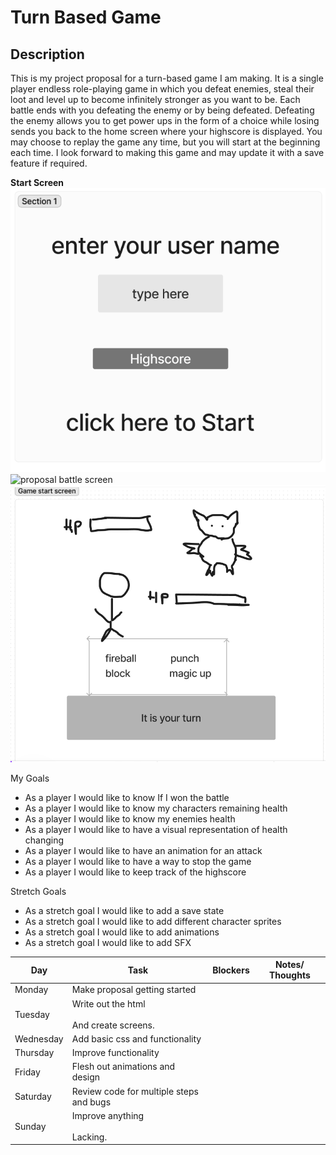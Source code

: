 # Turn Based Game

## Description

This is my project proposal for a turn-based game I am making. It is a single player endless role-playing game in which you defeat enemies, steal their loot and level up to become infinitely stronger as you want to be. Each battle ends with you defeating the enemy or by being defeated. Defeating the enemy allows you to get power ups in the form of a choice while losing sends you back to the home screen where your highscore is displayed. You may choose to replay the game any time, but you will start at the beginning each time. I look forward to making this game and may update it with a save feature if required.

**Start Screen**
![proposal user start screen](photos/startscreen.png)
![proposal battle screen](photos/battlscreen.png)
![proposal flow chart](photos/battlesScreen.png)


My Goals

- As a player I would like to know If I won the battle
- As a player I would like to know my characters remaining health
- As a player I would like to know my enemies health
- As a player I would like to have a visual representation of health changing
- As a player I would like to have an animation for an attack
- As a player I would like to have a way to stop the game
- As a player I would like to keep track of the highscore

Stretch Goals

- As a stretch goal I would like to add a save state
- As a stretch goal I would like to add different character sprites
- As a stretch goal I would like to add animations
- As a stretch goal I would like to add SFX

| **Day** | **Task** | **Blockers** | **Notes/ Thoughts** |
| --- | --- | --- | --- |
| Monday | Make proposal getting started |     |     |
| Tuesday | Write out the html<br><br>And create screens. |     |     |
| Wednesday | Add basic css and functionality |     |     |
| Thursday | Improve functionality |     |     |
| Friday | Flesh out animations and design |     |     |
| Saturday | Review code for multiple steps and bugs |     |     |
| Sunday | Improve anything<br><br>Lacking. |     |     |